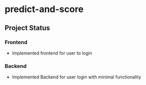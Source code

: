 # predict-and-score

## Project Status

### Frontend
- Implemented frontend for user to login

### Backend
- Implemented Backend for user login with minimal functionality

